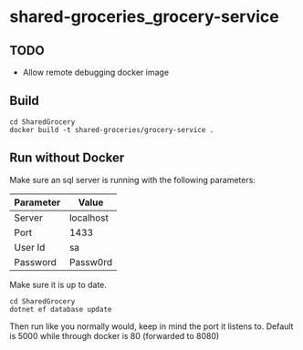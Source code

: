 # shared-groceries_grocery-service

## TODO
- Allow remote debugging docker image

## Build
```
cd SharedGrocery
docker build -t shared-groceries/grocery-service .
```

## Run without Docker
Make sure an sql server is running with the following parameters:

| Parameter | Value     |
| --------- | --------- |
| Server    | localhost |
| Port      | 1433      |
| User Id   | sa        |
| Password  | Passw0rd  |

Make sure it is up to date.
```
cd SharedGrocery
dotnet ef database update
```
Then run like you normally would, keep in mind the port it listens to. Default is 5000 while through docker is 80 (forwarded to 8080)
